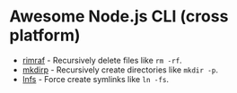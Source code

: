 # Awesome Node.js CLI (cross platform)

- [rimraf](https://github.com/isaacs/rimraf) - Recursively delete files like `rm -rf`.
- [mkdirp](https://github.com/substack/node-mkdirp) - Recursively create directories like `mkdir -p`.
- [lnfs](https://github.com/kevva/lnfs) - Force create symlinks like `ln -fs`.
